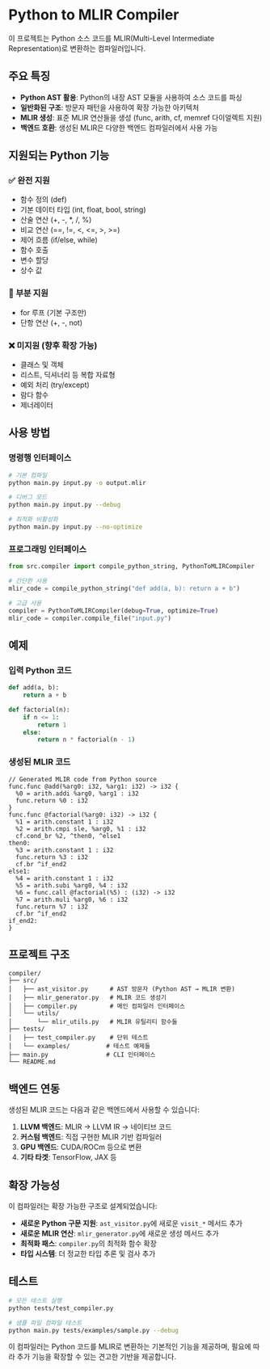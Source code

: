 # Python to MLIR Compiler

이 프로젝트는 Python 소스 코드를 MLIR(Multi-Level Intermediate Representation)로 변환하는 컴파일러입니다.

## 주요 특징

- **Python AST 활용**: Python의 내장 AST 모듈을 사용하여 소스 코드를 파싱
- **일반화된 구조**: 방문자 패턴을 사용하여 확장 가능한 아키텍처
- **MLIR 생성**: 표준 MLIR 연산들을 생성 (func, arith, cf, memref 다이얼렉트 지원)
- **백엔드 호환**: 생성된 MLIR은 다양한 백엔드 컴파일러에서 사용 가능

## 지원되는 Python 기능

### ✅ 완전 지원
- 함수 정의 (def)
- 기본 데이터 타입 (int, float, bool, string)
- 산술 연산 (+, -, *, /, %)
- 비교 연산 (==, !=, <, <=, >, >=)
- 제어 흐름 (if/else, while)
- 함수 호출
- 변수 할당
- 상수 값

### 🔄 부분 지원
- for 루프 (기본 구조만)
- 단항 연산 (+, -, not)

### ❌ 미지원 (향후 확장 가능)
- 클래스 및 객체
- 리스트, 딕셔너리 등 복합 자료형
- 예외 처리 (try/except)
- 람다 함수
- 제너레이터

## 사용 방법

### 명령행 인터페이스
```bash
# 기본 컴파일
python main.py input.py -o output.mlir

# 디버그 모드
python main.py input.py --debug

# 최적화 비활성화
python main.py input.py --no-optimize
```

### 프로그래밍 인터페이스
```python
from src.compiler import compile_python_string, PythonToMLIRCompiler

# 간단한 사용
mlir_code = compile_python_string("def add(a, b): return a + b")

# 고급 사용
compiler = PythonToMLIRCompiler(debug=True, optimize=True)
mlir_code = compiler.compile_file("input.py")
```

## 예제

### 입력 Python 코드
```python
def add(a, b):
    return a + b

def factorial(n):
    if n <= 1:
        return 1
    else:
        return n * factorial(n - 1)
```

### 생성된 MLIR 코드
```mlir
// Generated MLIR code from Python source
func.func @add(%arg0: i32, %arg1: i32) -> i32 {
  %0 = arith.addi %arg0, %arg1 : i32
  func.return %0 : i32
}
func.func @factorial(%arg0: i32) -> i32 {
  %1 = arith.constant 1 : i32
  %2 = arith.cmpi sle, %arg0, %1 : i32
  cf.cond_br %2, ^then0, ^else1
then0:
  %3 = arith.constant 1 : i32
  func.return %3 : i32
  cf.br ^if_end2
else1:
  %4 = arith.constant 1 : i32
  %5 = arith.subi %arg0, %4 : i32
  %6 = func.call @factorial(%5) : (i32) -> i32
  %7 = arith.muli %arg0, %6 : i32
  func.return %7 : i32
  cf.br ^if_end2
if_end2:
}
```

## 프로젝트 구조

```
compiler/
├── src/
│   ├── ast_visitor.py      # AST 방문자 (Python AST → MLIR 변환)
│   ├── mlir_generator.py   # MLIR 코드 생성기
│   ├── compiler.py         # 메인 컴파일러 인터페이스
│   └── utils/
│       └── mlir_utils.py   # MLIR 유틸리티 함수들
├── tests/
│   ├── test_compiler.py    # 단위 테스트
│   └── examples/          # 테스트 예제들
├── main.py                # CLI 인터페이스
└── README.md
```

## 백엔드 연동

생성된 MLIR 코드는 다음과 같은 백엔드에서 사용할 수 있습니다:

1. **LLVM 백엔드**: MLIR → LLVM IR → 네이티브 코드
2. **커스텀 백엔드**: 직접 구현한 MLIR 기반 컴파일러
3. **GPU 백엔드**: CUDA/ROCm 등으로 변환
4. **기타 타겟**: TensorFlow, JAX 등

## 확장 가능성

이 컴파일러는 확장 가능한 구조로 설계되었습니다:

- **새로운 Python 구문 지원**: `ast_visitor.py`에 새로운 `visit_*` 메서드 추가
- **새로운 MLIR 연산**: `mlir_generator.py`에 새로운 생성 메서드 추가
- **최적화 패스**: `compiler.py`의 최적화 함수 확장
- **타입 시스템**: 더 정교한 타입 추론 및 검사 추가

## 테스트

```bash
# 모든 테스트 실행
python tests/test_compiler.py

# 샘플 파일 컴파일 테스트
python main.py tests/examples/sample.py --debug
```

이 컴파일러는 Python 코드를 MLIR로 변환하는 기본적인 기능을 제공하며, 필요에 따라 추가 기능을 확장할 수 있는 견고한 기반을 제공합니다.

